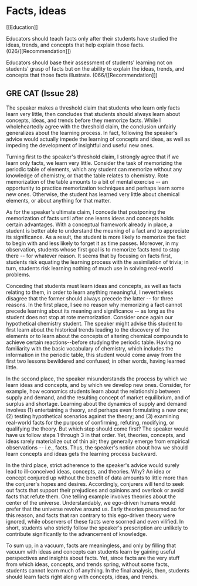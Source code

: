# Facts, ideas

[[Education]]

Educators should teach facts only after their students have studied the ideas, trends, and concepts that help explain those facts.
(026/[[Recommendation]])

Educators should base their assessment of students' learning not on students' grasp of facts but on the ability to explain the ideas, trends, and concepts that those facts illustrate.
(066/[[Recommendation]])

## GRE CAT (Issue 28)

The speaker makes a threshold claim that students who learn only facts learn very little, then concludes that students should always learn about concepts, ideas, and trends before they memorize facts.
While I wholeheartedly agree with the threshold claim, the conclusion unfairly generalizes about the learning process.
In fact, following the speaker's advice would actually impede the learning of concepts and ideas, as well as impeding the development of insightful and useful new ones.

Turning first to the speaker's threshold claim, I strongly agree that if we learn only facts, we learn very little.
Consider the task of memorizing the periodic table of elements, which any student can memorize without any knowledge of chemistry, or that the table relates to chemistry.
Rote memorization of the table amounts to a bit of mental exercise -- an opportunity to practice memorization techniques and perhaps learn some new ones.
Otherwise, the student has learned very little about chemical elements, or about anything for that matter.

As for the speaker's ultimate claim, I concede that postponing the memorization of facts until after one learns ideas and concepts holds certain advantages.
With a conceptual framework already in place, a student is better able to understand the meaning of a fact and to appreciate its significance.
As a result, the student is more likely to memorize the fact to begin with and less likely to forget it as time passes.
Moreover, in my observation, students whose first goal is to memorize facts tend to stop there -- for whatever reason.
It seems that by focusing on facts first, students risk equating the learning process with the assimilation of trivia; in turn, students risk learning nothing of much use in solving real-world problems.

Conceding that students must learn ideas and concepts, as well as facts relating to them, in order to learn anything meaningful, I nevertheless disagree that the former should always precede the latter -- for three reasons.
In the first place, I see no reason why memorizing a fact cannot precede learning about its meaning and significance -- as long as the student does not stop at rote memorization.
Consider once again our hypothetical chemistry student.
The speaker might advise this student to first learn about the historical trends leading to the discovery of the elements or to learn about the concepts of altering chemical compounds to achieve certain reactions--before studying the periodic table.
Having no familiarity with the basic vocabulary of chemistry, which includes the information in the periodic table, this student would come away from the first two lessons bewildered and confused; in other words, having learned little.

In the second place, the speaker misunderstands the process by which we learn ideas and concepts, and by which we develop new ones.
Consider, for example, how economics students learn about the relationship between supply and demand, and the resulting concept of market equilibrium, and of surplus and shortage.
Learning about the dynamics of supply and demand involves (1) entertaining a theory, and perhaps even formulating a new one; (2) testing hypothetical scenarios against the theory; and (3) examining real-world facts for the purpose of confirming, refuting, modifying, or qualifying the theory.
But which step should come first? The speaker would have us follow steps 1 through 3 in that order.
Yet, theories, concepts, and ideas rarely materialize out of thin air; they generally emerge from empirical observations -- i.e., facts.
Thus, the speaker's notion about how we should learn concepts and ideas gets the learning process backward.

In the third place, strict adherence to the speaker's advice would surely lead to ill-conceived ideas, concepts, and theories.
Why? An idea or concept conjured up without the benefit of data amounts to little more than the conjurer's hopes and desires.
Accordingly, conjurers will tend to seek out facts that support their prejudices and opinions and overlook or avoid facts that refute them.
One telling example involves theories about the center of the universe.
Understandably, we ego-driven humans would prefer that the universe revolve around us.
Early theories presumed so for this reason, and facts that ran contrary to this ego-driven theory were ignored, while observers of these facts were scorned and even vilified.
In short, students who strictly follow the speaker's prescription are unlikely to contribute significantly to the advancement of knowledge.

To sum up, in a vacuum, facts are meaningless, and only by filling that vacuum with ideas and concepts can students learn by gaining useful perspectives and insights about facts.
Yet, since facts are the very stuff from which ideas, concepts, and trends spring, without some facts, students cannot learn much of anything.
In the final analysis, then, students should learn facts right along with concepts, ideas, and trends.